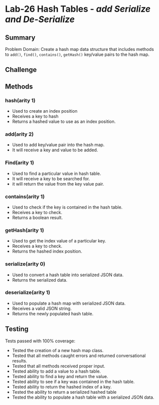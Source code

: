 # Lab-26 Hash Tables - *add Serialize and De-Serialize*

## Summary
Problem Domain:  Create a hash map data structure that includes methods to `add()`, `find()`, `contains()`, `getHash()` key/value pairs to the hash map.

## Challenge


## Methods

### hash(arity 1)
* Used to create an index position
* Receives a key to hash
* Returns a hashed value to use as an index position.

### add(arity 2)
* Used to add key/value pair into the hash map.
* It will receive a key and value to be added.

### Find(arity 1)
* Used to find a particular value in hash table.
* It will receive a key to be searched for.
* it will return the value from the key value pair.

### contains(arity 1)
* Used to check if the key is contained in the hash table.
* Receives a key to check.
* Returns a boolean result.

### getHash(arity 1)
* Used to get the index value of a particular key.
* Receives a key to check.
* Returns the hashed index position.

### serialize(arity 0)
* Used to convert a hash table into serialized JSON data.
* Returns the serialized data.

### deserialize(arity 1)
* Used to populate a hash map with serialized JSON data.
* Receives a valid JSON string.
* Returns the newly populated hash table.

## Testing
Tests passed with 100% coverage:
* Tested the creation of a new hash map class.
* Tested that all methods caught errors and returned conversational results.
* Tested that all methods received proper input.
* Tested ability to add a value to a hash table.
* Tested ability to find a key and return the value.
* Tested ability to see if a key was contained in the hash table.
* Tested ability to return the hashed index of a key.
* Tested the ability to return a serialized hashed table
* Tested the ability to populate a hash table with a serialized JSON data.



